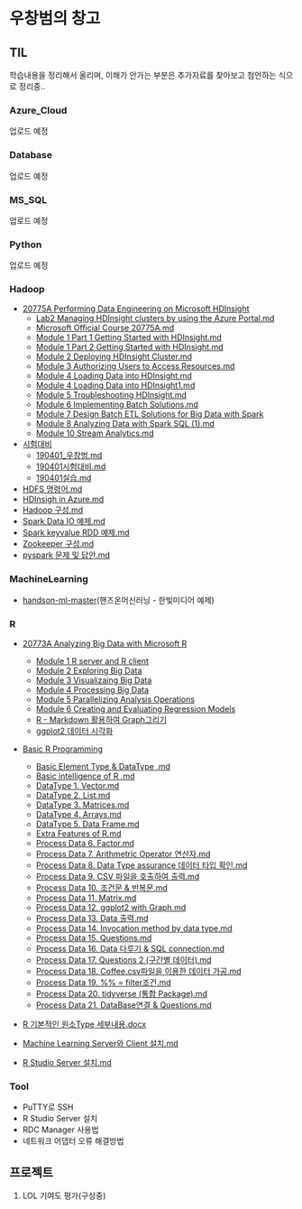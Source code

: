 # 우창범의 창고

## TIL

학습내용을 정리해서 올리며, 이해가 안가는 부분은 추가자료를 찾아보고 첨언하는 식으로 정리중..

### Azure_Cloud

업로드 예정

### Database

업로드 예정

### MS_SQL

업로드 예정

### Python

업로드 예정



### Hadoop

- [20775A Performing Data Engineering on Microsoft HDInsight](https://github.com/detok3585/Beom-s-Warehouse/tree/master/Hadoop/20775A%20Performing%20Data%20Engineering%20on%20Microsoft%20HDInsight)
  - [Lab2 Managing HDInsight clusters by using the Azure Portal.md](https://github.com/detok3585/Beom-s-Warehouse/blob/master/Hadoop/20775A%20Performing%20Data%20Engineering%20on%20Microsoft%20HDInsight/Lab2%20%20Managing%20HDInsight%20clusters%20by%20using%20the%20Azure%20Portal.md)
  - [Microsoft Official Course 20775A.md](https://github.com/detok3585/Beom-s-Warehouse/blob/master/Hadoop/20775A%20Performing%20Data%20Engineering%20on%20Microsoft%20HDInsight/Microsoft%20Official%20Course%2020775A.md)
  - [Module 1 Part 1 Getting Started with HDInsight.md](https://github.com/detok3585/Beom-s-Warehouse/blob/master/Hadoop/20775A%20Performing%20Data%20Engineering%20on%20Microsoft%20HDInsight/Module%201%20Part%201%20Getting%20Started%20with%20HDInsight.md)
  - [Module 1 Part 2 Getting Started with HDInsight.md](https://github.com/detok3585/Beom-s-Warehouse/blob/master/Hadoop/20775A%20Performing%20Data%20Engineering%20on%20Microsoft%20HDInsight/Module%201%20Part%202%20Getting%20Started%20with%20HDInsight.md)
  - [Module 2 Deploying HDInsight Cluster.md](https://github.com/detok3585/Beom-s-Warehouse/blob/master/Hadoop/20775A%20Performing%20Data%20Engineering%20on%20Microsoft%20HDInsight/Module%202%20%20Deploying%20HDInsight%20Cluster.md)
  - [Module 3 Authorizing Users to Access Resources.md](https://github.com/detok3585/Beom-s-Warehouse/blob/master/Hadoop/20775A%20Performing%20Data%20Engineering%20on%20Microsoft%20HDInsight/Module%203%20%20Authorizing%20Users%20to%20Access%20Resources.md)
  - [Module 4 Loading Data into HDInsight.md](https://github.com/detok3585/Beom-s-Warehouse/blob/master/Hadoop/20775A%20Performing%20Data%20Engineering%20on%20Microsoft%20HDInsight/Module%204%20%20Loading%20Data%20into%20HDInsight.md)
  - [Module 4 Loading Data into HDInsight1.md](https://github.com/detok3585/Beom-s-Warehouse/blob/master/Hadoop/20775A%20Performing%20Data%20Engineering%20on%20Microsoft%20HDInsight/Module%204%20%20Loading%20Data%20into%20HDInsight1.md)
  - [Module 5 Troubleshooting HDInsight.md](https://github.com/detok3585/Beom-s-Warehouse/blob/master/Hadoop/20775A%20Performing%20Data%20Engineering%20on%20Microsoft%20HDInsight/Module%205%20%20Troubleshooting%20HDInsight.md)
  - [Module 6 Implementing Batch Solutions.md](https://github.com/detok3585/Beom-s-Warehouse/blob/master/Hadoop/20775A%20Performing%20Data%20Engineering%20on%20Microsoft%20HDInsight/Module%206%20%20Implementing%20Batch%20Solutions.md)
  - [Module 7 Design Batch ETL Solutions for Big Data with Spark](https://github.com/detok3585/Beom-s-Warehouse/blob/master/Hadoop/20775A%20Performing%20Data%20Engineering%20on%20Microsoft%20HDInsight/Module%207%20%20Design%20Batch%20ETL%20Solutions%20for%20Big%20Data%20with%20Spark.md)
  - [Module 8 Analyzing Data with Spark SQL (1).md](https://github.com/detok3585/Beom-s-Warehouse/blob/master/Hadoop/20775A%20Performing%20Data%20Engineering%20on%20Microsoft%20HDInsight/Module%208%20%20Analyzing%20Data%20with%20Spark%20SQL%20(1).md)
  - [Module 10 Stream Analytics.md](https://github.com/detok3585/Beom-s-Warehouse/blob/master/Hadoop/20775A%20Performing%20Data%20Engineering%20on%20Microsoft%20HDInsight/Module%2010%20%20Stream%20Analytics.md)
- [시험대비](https://github.com/detok3585/Beom-s-Warehouse/tree/master/Hadoop/%EC%8B%9C%ED%97%98%EB%8C%80%EB%B9%84)
  - [190401_우창범.md](https://github.com/detok3585/Beom-s-Warehouse/blob/master/Hadoop/%EC%8B%9C%ED%97%98%EB%8C%80%EB%B9%84/190401_%EC%9A%B0%EC%B0%BD%EB%B2%94.md)
  - [190401시험대비.md](https://github.com/detok3585/Beom-s-Warehouse/blob/master/Hadoop/%EC%8B%9C%ED%97%98%EB%8C%80%EB%B9%84/190401%EC%8B%9C%ED%97%98%EB%8C%80%EB%B9%84.md)
  - [190401실습.md](https://github.com/detok3585/Beom-s-Warehouse/blob/master/Hadoop/%EC%8B%9C%ED%97%98%EB%8C%80%EB%B9%84/190401%EC%8B%A4%EC%8A%B5.md)
- [HDFS 명령어.md](https://github.com/detok3585/Beom-s-Warehouse/blob/master/Hadoop/HDFS%20%EB%AA%85%EB%A0%B9%EC%96%B4.md)
- [HDInsigh in Azure.md](https://github.com/detok3585/Beom-s-Warehouse/blob/master/Hadoop/HDInsigh%20in%20Azure.md)
- [Hadoop 구성.md](https://github.com/detok3585/Beom-s-Warehouse/blob/master/Hadoop/Hadoop%20%EA%B5%AC%EC%84%B1.md)
- [Spark Data IO 예제.md](https://github.com/detok3585/Beom-s-Warehouse/blob/master/Hadoop/Spark%20Data%20IO%20%EC%98%88%EC%A0%9C.md)
- [Spark keyvalue RDD 예제.md](https://github.com/detok3585/Beom-s-Warehouse/blob/master/Hadoop/Spark%20keyvalue%20RDD%20%EC%98%88%EC%A0%9C.md)
- [Zookeeper 구성.md](https://github.com/detok3585/Beom-s-Warehouse/blob/master/Hadoop/Zookeeper%20%EA%B5%AC%EC%84%B1.md)
- [pyspark 문제 및 답안.md](https://github.com/detok3585/Beom-s-Warehouse/blob/master/Hadoop/pyspark%20%EB%AC%B8%EC%A0%9C%20%EB%B0%8F%20%EB%8B%B5%EC%95%88.md)



### MachineLearning

- [handson-ml-master](https://github.com/detok3585/Beom-s-Warehouse/tree/master/MachineLearning/handson-ml-master)(핸즈온머신러닝 - 한빛미디어 예제)



### R

- [20773A Analyzing Big Data with Microsoft R](https://github.com/detok3585/Beom-s-Warehouse/tree/master/R/20773A%20Analyzing%20Big%20Data%20with%20Microsoft%20R)

  - [Module 1 R server and R client](https://github.com/detok3585/Beom-s-Warehouse/blob/master/R/20773A%20Analyzing%20Big%20Data%20with%20Microsoft%20R/Module%201%20R%20server%20and%20R%20client.md)
  - [Module 2 Exploring Big Data](https://github.com/detok3585/Beom-s-Warehouse/blob/master/R/20773A%20Analyzing%20Big%20Data%20with%20Microsoft%20R/Module%202%20Exploring%20Big%20Data.md)
  - [Module 3 Visualizaing Big Data](https://github.com/detok3585/Beom-s-Warehouse/blob/master/R/20773A%20Analyzing%20Big%20Data%20with%20Microsoft%20R/Module%203%20Visualizaing%20Big%20Data.md)
  - [Module 4 Processing Big Data](https://github.com/detok3585/Beom-s-Warehouse/blob/master/R/20773A%20Analyzing%20Big%20Data%20with%20Microsoft%20R/Module%204%20Processing%20Big%20Data.md)
  - [Module 5 Parallelizing Analysis Operations](https://github.com/detok3585/Beom-s-Warehouse/blob/master/R/20773A%20Analyzing%20Big%20Data%20with%20Microsoft%20R/Module%205%20Parallelizing%20Analysis%20Operations.md)
  - [Module 6 Creating and Evaluating Regression Models](https://github.com/detok3585/Beom-s-Warehouse/blob/master/R/20773A%20Analyzing%20Big%20Data%20with%20Microsoft%20R/Module%206%20%20Creating%20and%20Evaluating%20Regression%20Models.md)
  - [R - Markdown 활용하여 Graph그리기](https://github.com/detok3585/Beom-s-Warehouse/blob/master/R/20773A%20Analyzing%20Big%20Data%20with%20Microsoft%20R/R%20-%20Markdown%20%ED%99%9C%EC%9A%A9%ED%95%98%EC%97%AC%20Graph%EA%B7%B8%EB%A6%AC%EA%B8%B0.md)
  - [ggplot2 데이터 시각화](https://github.com/detok3585/Beom-s-Warehouse/blob/master/R/20773A%20Analyzing%20Big%20Data%20with%20Microsoft%20R/ggplot2%20%EB%8D%B0%EC%9D%B4%ED%84%B0%20%EC%8B%9C%EA%B0%81%ED%99%94.md)


- [Basic R Programming](https://github.com/detok3585/Beom-s-Warehouse/tree/master/R/Basic%20R%20Programming)
  - [Basic Element Type & DataType .md](https://github.com/detok3585/Beom-s-Warehouse/blob/master/R/Basic%20R%20Programming/Basic%20Element%20Type%20%26%20DataType%20.md)
  - [Basic intelligence of R .md](https://github.com/detok3585/Beom-s-Warehouse/blob/master/R/Basic%20R%20Programming/Basic%20intelligence%20of%20R%20.md)
  - [DataType 1. Vector.md](https://github.com/detok3585/Beom-s-Warehouse/blob/master/R/Basic%20R%20Programming/DataType%201.%20Vector.md)
  - [DataType 2. List.md](https://github.com/detok3585/Beom-s-Warehouse/blob/master/R/Basic%20R%20Programming/DataType%202.%20List.md)
  - [DataType 3. Matrices.md](https://github.com/detok3585/Beom-s-Warehouse/blob/master/R/Basic%20R%20Programming/DataType%203.%20Matrices.md)
  - [DataType 4. Arrays.md](https://github.com/detok3585/Beom-s-Warehouse/blob/master/R/Basic%20R%20Programming/DataType%204.%20Arrays.md)
  - [DataType 5. Data Frame.md](https://github.com/detok3585/Beom-s-Warehouse/blob/master/R/Basic%20R%20Programming/DataType%205.%20Data%20Frame.md)
  - [Extra Features of R.md](https://github.com/detok3585/Beom-s-Warehouse/blob/master/R/Basic%20R%20Programming/Extra%20Features%20of%20R.md)
  - [Process Data 6. Factor.md](https://github.com/detok3585/Beom-s-Warehouse/blob/master/R/Basic%20R%20Programming/Process%20Data%206.%20Factor.md)
  - [Process Data 7. Arithmetric Operator 연산자.md](https://github.com/detok3585/Beom-s-Warehouse/blob/master/R/Basic%20R%20Programming/Process%20Data%207.%20Arithmetric%20Operator%20%5B%EC%97%B0%EC%82%B0%EC%9E%90%5D.md)
  - [Process Data 8. Data Type assurance 데이터 타입 확인.md](https://github.com/detok3585/Beom-s-Warehouse/blob/master/R/Basic%20R%20Programming/Process%20Data%208.%20Data%20Type%20assurance%20%5B%EB%8D%B0%EC%9D%B4%ED%84%B0%20%ED%83%80%EC%9E%85%20%ED%99%95%EC%9D%B8%5D.md)
  - [Process Data 9. CSV 파일을 호출하여 출력.md](https://github.com/detok3585/Beom-s-Warehouse/blob/master/R/Basic%20R%20Programming/Process%20Data%209.%20CSV%20%ED%8C%8C%EC%9D%BC%EC%9D%84%20%ED%98%B8%EC%B6%9C%ED%95%98%EC%97%AC%20%EC%B6%9C%EB%A0%A5.md)
  - [Process Data 10. 조건문 & 반복문.md](https://github.com/detok3585/Beom-s-Warehouse/blob/master/R/Basic%20R%20Programming/Process%20Data%2010.%20%EC%A1%B0%EA%B1%B4%EB%AC%B8%20%26%20%EB%B0%98%EB%B3%B5%EB%AC%B8.md)
  - [Process Data 11. Matrix.md](https://github.com/detok3585/Beom-s-Warehouse/blob/master/R/Basic%20R%20Programming/Process%20Data%2011.%20Matrix.md)
  - [Process Data 12. ggplot2 with Graph.md](https://github.com/detok3585/Beom-s-Warehouse/blob/master/R/Basic%20R%20Programming/Process%20Data%2012.%20ggplot2%20with%20Graph.md)
  - [Process Data 13. Data 출력.md](https://github.com/detok3585/Beom-s-Warehouse/blob/master/R/Basic%20R%20Programming/Process%20Data%2013.%20Data%20%EC%B6%9C%EB%A0%A5.md)
  - [Process Data 14. Invocation method by data type.md](https://github.com/detok3585/Beom-s-Warehouse/blob/master/R/Basic%20R%20Programming/Process%20Data%2014.%20Invocation%20method%20by%20data%20type.md)
  - [Process Data 15. Questions.md](https://github.com/detok3585/Beom-s-Warehouse/blob/master/R/Basic%20R%20Programming/Process%20Data%2015.%20Questions.md)
  - [Process Data 16. Data 다루기 & SQL connection.md](https://github.com/detok3585/Beom-s-Warehouse/blob/master/R/Basic%20R%20Programming/Process%20Data%2016.%20Data%20%EB%8B%A4%EB%A3%A8%EA%B8%B0%20%26%20SQL%20connection.md)
  - [Process Data 17. Questions 2 (구간별 데이터).md](https://github.com/detok3585/Beom-s-Warehouse/blob/master/R/Basic%20R%20Programming/Process%20Data%2017.%20Questions%202%20(%EA%B5%AC%EA%B0%84%EB%B3%84%20%EB%8D%B0%EC%9D%B4%ED%84%B0).md)
  - [Process Data 18. Coffee.csv파일을 이용한 데이터 가공.md](https://github.com/detok3585/Beom-s-Warehouse/blob/master/R/Basic%20R%20Programming/Process%20Data%2018.%20Coffee.csv%ED%8C%8C%EC%9D%BC%EC%9D%84%20%EC%9D%B4%EC%9A%A9%ED%95%9C%20%EB%8D%B0%EC%9D%B4%ED%84%B0%20%EA%B0%80%EA%B3%B5.md)
  - [Process Data 19. %% = filter조건.md](https://github.com/detok3585/Beom-s-Warehouse/blob/master/R/Basic%20R%20Programming/Process%20Data%2019.%20%25%25%20%3D%20filter%EC%A1%B0%EA%B1%B4.md)
  - [Process Data 20. tidyverse (통합 Package).md](https://github.com/detok3585/Beom-s-Warehouse/blob/master/R/Basic%20R%20Programming/Process%20Data%2020.%20tidyverse%20(%ED%86%B5%ED%95%A9%20Package).md)
  - [Process Data 21. DataBase연결 & Questions.md](https://github.com/detok3585/Beom-s-Warehouse/blob/master/R/Basic%20R%20Programming/Process%20Data%2021.%20DataBase%EC%97%B0%EA%B2%B0%20%26%20Questions.md)

- [R 기본적인 원소Type 세부내용.docx](https://github.com/detok3585/Beom-s-Warehouse/blob/master/R/R%20%EA%B8%B0%EB%B3%B8%EC%A0%81%EC%9D%B8%20%EC%9B%90%EC%86%8CType%20%EC%84%B8%EB%B6%80%EB%82%B4%EC%9A%A9.docx)
- [Machine Learning Server와 Client 설치.md](https://github.com/detok3585/Beom-s-Warehouse/blob/master/R/Machine%20Learning%20Server%EC%99%80%20Client%20%EC%84%A4%EC%B9%98.md)
- [R Studio Server 설치.md](https://github.com/detok3585/Beom-s-Warehouse/blob/master/R/R%20Studio%20Server%20%EC%84%A4%EC%B9%98.md)



### Tool

- PuTTY로 SSH
- R Studio Server 설치
- RDC Manager 사용법
- 네트워크 어댑터 오류 해결방법

## 프로젝트

1. LOL 기여도 평가(구상중)
